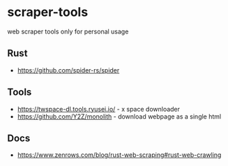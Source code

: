 # scraper-tools

web scraper tools only for personal usage

## Rust

* <https://github.com/spider-rs/spider>

## Tools

* <https://twspace-dl.tools.ryusei.io/> - x space downloader
* <https://github.com/Y2Z/monolith> - download webpage as a single html

## Docs

* <https://www.zenrows.com/blog/rust-web-scraping#rust-web-crawling>
